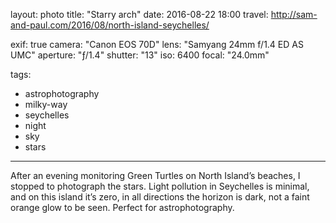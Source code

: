 layout: photo
title: "Starry arch"
date: 2016-08-22 18:00
travel: http://sam-and-paul.com/2016/08/north-island-seychelles/

exif: true
camera: "Canon EOS 70D"
lens: "Samyang 24mm f/1.4 ED AS UMC"
aperture: "ƒ/1.4"
shutter: "13"
iso: 6400
focal: "24.0mm"

tags:
  - astrophotography
  - milky-way
  - seychelles
  - night
  - sky
  - stars
---

After an evening monitoring Green Turtles on North Island’s beaches, I stopped to photograph the stars. Light pollution in Seychelles is minimal, and on this island it’s zero, in all directions the horizon is dark, not a faint orange glow to be seen. Perfect for astrophotography.
